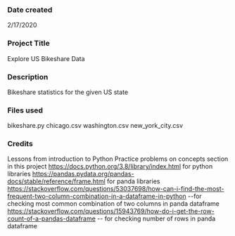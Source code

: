 ### Date created
2/17/2020
### Project Title
Explore US Bikeshare Data
### Description
Bikeshare statistics for the given US state
### Files used
bikeshare.py
chicago.csv
washington.csv
new_york_city.csv
### Credits
Lessons from introduction to Python
Practice problems on concepts section in this project
https://docs.python.org/3.8/library/index.html for python libraries
https://pandas.pydata.org/pandas-docs/stable/reference/frame.html for panda libraries
https://stackoverflow.com/questions/53037698/how-can-i-find-the-most-frequent-two-column-combination-in-a-dataframe-in-python --for checking most common combination of two columns in panda dataframe
https://stackoverflow.com/questions/15943769/how-do-i-get-the-row-count-of-a-pandas-dataframe  -- for checking number of rows in panda dataframe

